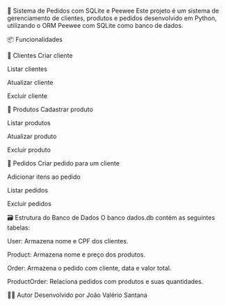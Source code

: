 🧾 Sistema de Pedidos com SQLite e Peewee Este projeto é um sistema de gerenciamento de clientes, produtos e pedidos desenvolvido em Python, utilizando o ORM Peewee com SQLite como banco de dados.

📦 Funcionalidades

👥 Clientes Criar cliente

Listar clientes

Atualizar cliente

Excluir cliente

🛒 Produtos Cadastrar produto

Listar produtos

Atualizar produto

Excluir produto

📑 Pedidos Criar pedido para um cliente

Adicionar itens ao pedido

Listar pedidos

Excluir pedidos

🗃️ Estrutura do Banco de Dados O banco dados.db contém as seguintes tabelas:

User: Armazena nome e CPF dos clientes.

Product: Armazena nome e preço dos produtos.

Order: Armazena o pedido com cliente, data e valor total.

ProductOrder: Relaciona pedidos com produtos e suas quantidades.

🧑‍💻 Autor Desenvolvido por João Valério Santana

